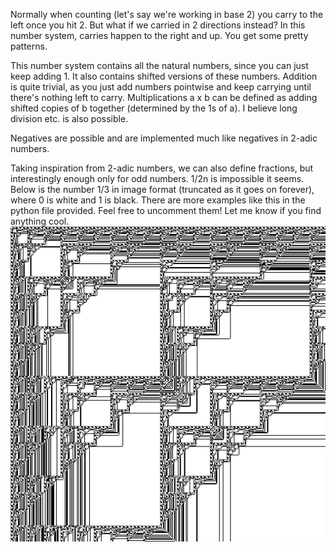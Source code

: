 Normally when counting (let's say we're working in base 2) you carry to the left once you hit 2. But what if we carried in 2 directions instead? In this number system, carries happen to the right and up. You get some pretty patterns.

This number system contains all the natural numbers, since you can just keep adding 1. It also contains shifted versions of these numbers. Addition is quite trivial, as you just add numbers pointwise and keep carrying until there's nothing left to carry. Multiplications a x b can be defined as adding shifted copies of b together (determined by the 1s of a). I believe long division etc. is also possible.

Negatives are possible and are implemented much like negatives in 2-adic numbers.

Taking inspiration from 2-adic numbers, we can also define fractions, but interestingly enough only for odd numbers. 1/2n is impossible it seems. Below is the number 1/3 in image format (truncated as it goes on forever), where 0 is white and 1 is black. There are more examples like this in the python file provided. Feel free to uncomment them! Let me know if you find anything cool.
![One Third](one_third.png)
